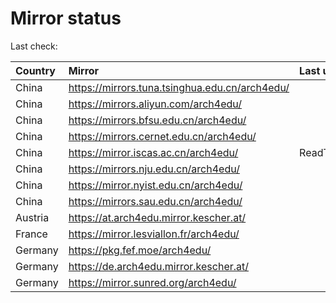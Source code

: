 <script src="./time.js"></script>
# Mirror status
Last check: <script type="text/javascript">localize(1737325233.2914293);</script>

|Country|Mirror|Last update|
|:------|:-----|:----------|
|China|https://mirrors.tuna.tsinghua.edu.cn/arch4edu/|<script type="text/javascript">localize(1737268610);</script>|
|China|https://mirrors.aliyun.com/arch4edu/|<script type="text/javascript">localize(1737268610);</script>|
|China|https://mirrors.bfsu.edu.cn/arch4edu/|<script type="text/javascript">localize(1737268610);</script>|
|China|https://mirrors.cernet.edu.cn/arch4edu/|<script type="text/javascript">localize(1737268610);</script>|
|China|https://mirror.iscas.ac.cn/arch4edu/|ReadTimeout|
|China|https://mirrors.nju.edu.cn/arch4edu/|<script type="text/javascript">localize(1737268610);</script>|
|China|https://mirror.nyist.edu.cn/arch4edu/|<script type="text/javascript">localize(1737268610);</script>|
|China|https://mirrors.sau.edu.cn/arch4edu/|<script type="text/javascript">localize(1731653531);</script>|
|Austria|https://at.arch4edu.mirror.kescher.at/|<script type="text/javascript">localize(1737268610);</script>|
|France|https://mirror.lesviallon.fr/arch4edu/|<script type="text/javascript">localize(1737268610);</script>|
|Germany|https://pkg.fef.moe/arch4edu/|<script type="text/javascript">localize(1737268610);</script>|
|Germany|https://de.arch4edu.mirror.kescher.at/|<script type="text/javascript">localize(1737268610);</script>|
|Germany|https://mirror.sunred.org/arch4edu/|<script type="text/javascript">localize(1737268610);</script>|

<script src="./tablefilter/tablefilter.js"></script>
<script src="./table.js"></script>